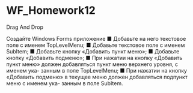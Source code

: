 # WF_Homework12
Drag And Drop

Создайте Windows Forms приложение
■ Добавьте на него текстовое поле с именем TopLevelMenu;
■ Добавьте текстовое поле с именем SubItem;
■ Добавьте кнопку «Добавить пункт меню»;
■ Добавьте кнопку «Добавить подменю»;
■ При нажатии на кнопку «Добавить пункт меню» должен
добавляться пункт меню верхнего уровня, с именем ука-
занным в поле TopLevelMenu;
■ При нажатии на кнопку «Добавить подменю» в текущее
меню должен добавляться подпункт меню с именем ука-
занным в поле SubItem.
